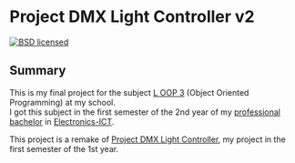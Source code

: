 ﻿# Project DMX Light Controller v2

[![BSD licensed](https://img.shields.io/github/license/Fishezzz/Project-DMX-Light-Controller-v2.0.svg)](https://github.com/Fishezzz/Project-DMX-Light-Controller-v2.0/blob/master/README.md)

## Summary ##
This is my final project for the subject [L OOP 3](http://onderwijsaanbod.vives-zuid.be/syllabi/n/V3M028N.htm#activetab=doelstellingen_idp1887728) (Object Oriented Programming) at my school.<br>
I got this subject in the first semester of the 2nd year of my [professional bachelor](https://www.vives.be/nl/opleidingen/iwt/ict) in [Electronics-ICT](http://onderwijsaanbod.vives-zuid.be/opleidingen/n/SC_52334925.htm#bl=02,04).

This project is a remake of [Project DMX Light Controller](https://github.com/Fishezzz/Project-DMX-Light-Controller), my project in the first semester of the 1st year.
